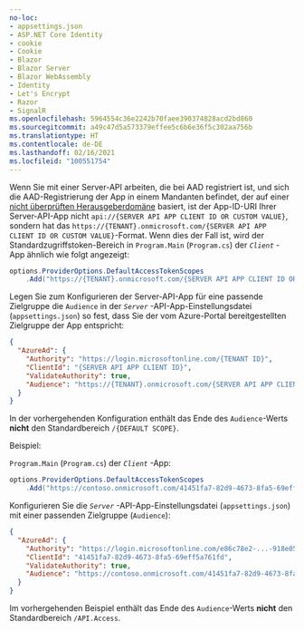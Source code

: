 ```yaml
---
no-loc:
- appsettings.json
- ASP.NET Core Identity
- cookie
- Cookie
- Blazor
- Blazor Server
- Blazor WebAssembly
- Identity
- Let's Encrypt
- Razor
- SignalR
ms.openlocfilehash: 5964554c36e2242b70faee390374828acd2bd860
ms.sourcegitcommit: a49c47d5a573379effee5c6b6e36f5c302aa756b
ms.translationtype: HT
ms.contentlocale: de-DE
ms.lasthandoff: 02/16/2021
ms.locfileid: "100551754"
---
```

Wenn Sie mit einer Server-API arbeiten, die bei AAD registriert ist, und sich die AAD-Registrierung der App in einem Mandanten befindet, der auf einer [nicht überprüften Herausgeberdomäne](/azure/active-directory/develop/howto-configure-publisher-domain) basiert, ist der App-ID-URI Ihrer Server-API-App nicht `api://{SERVER API APP CLIENT ID OR CUSTOM VALUE}`, sondern hat das `https://{TENANT}.onmicrosoft.com/{SERVER API APP CLIENT ID OR CUSTOM VALUE}`-Format. Wenn dies der Fall ist, wird der Standardzugriffstoken-Bereich in `Program.Main` (`Program.cs`) der *`Client`* -App ähnlich wie folgt angezeigt:

```csharp
options.ProviderOptions.DefaultAccessTokenScopes
    .Add("https://{TENANT}.onmicrosoft.com/{SERVER API APP CLIENT ID OR CUSTOM VALUE}/{DEFAULT SCOPE}");
```

Legen Sie zum Konfigurieren der Server-API-App für eine passende Zielgruppe die `Audience` in der *`Server`* -API-App-Einstellungsdatei (`appsettings.json`) so fest, dass Sie der vom Azure-Portal bereitgestellten Zielgruppe der App entspricht:

```json
{
  "AzureAd": {
    "Authority": "https://login.microsoftonline.com/{TENANT ID}",
    "ClientId": "{SERVER API APP CLIENT ID}",
    "ValidateAuthority": true,
    "Audience": "https://{TENANT}.onmicrosoft.com/{SERVER API APP CLIENT ID OR CUSTOM VALUE}"
  }
}
```

In der vorhergehenden Konfiguration enthält das Ende des `Audience`-Werts **nicht** den Standardbereich `/{DEFAULT SCOPE}`.

Beispiel:

`Program.Main` (`Program.cs`) der *`Client`* -App:

```csharp
options.ProviderOptions.DefaultAccessTokenScopes
    .Add("https://contoso.onmicrosoft.com/41451fa7-82d9-4673-8fa5-69eff5a761fd/API.Access");
```

Konfigurieren Sie die *`Server`* -API-App-Einstellungsdatei (`appsettings.json`) mit einer passenden Zielgruppe (`Audience`):

```json
{
  "AzureAd": {
    "Authority": "https://login.microsoftonline.com/e86c78e2-...-918e0565a45e",
    "ClientId": "41451fa7-82d9-4673-8fa5-69eff5a761fd",
    "ValidateAuthority": true,
    "Audience": "https://contoso.onmicrosoft.com/41451fa7-82d9-4673-8fa5-69eff5a761fd"
  }
}
```

Im vorhergehenden Beispiel enthält das Ende des `Audience`-Werts **nicht** den Standardbereich `/API.Access`.

